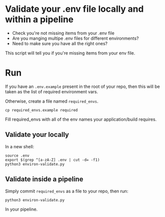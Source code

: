 # Validate your .env file locally and within a pipeline

- Check you're not missing items from your .env file
- Are you manging multipe .env files for different environments?
- Need to make sure you have all the right ones?

This script will tell you if you're missing items from your env file.

# Run

If you have an `.env.example` present in the root of your repo,
then this will be taken as the list of required environment vars. 

Otherwise, create a file named `required_envs`.

```
cp required_envs.example required
```
Fill required_envs with all of the env names your application/build requires.

## Validate your locally

In a new shell:

```
source .env
export $(grep ^[a-zA-Z] .env | cut -d= -f1)
python3 environ-validate.py
```

## Validate inside a pipeline

Simply commit `required_envs` as a file to your repo, then run:

`python3 environ-validate.py`

In your pipeline.

